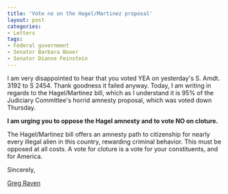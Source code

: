 ```yaml
---
title: 'Vote no on the Hagel/Martinez proposal'
layout: post
categories:
- Letters
tags:
- Federal government
- Senator Barbara Boxer
- Senator Dianne Feinstein
---
```


I am very disappointed to hear that you voted YEA on yesterday's S. Amdt. 3192 to S 2454. Thank goodness it failed anyway. Today, I am writing in regards to the Hagel/Martinez bill, which as I understand it is 95% of the Judiciary Committee's horrid amnesty proposal, which was voted down Thursday.

**I am urging you to oppose the Hagel amnesty and to vote NO on cloture.**

The Hagel/Martinez bill offers an amnesty path to citizenship for nearly every illegal alien in this country, rewarding criminal behavior. This must be opposed at all costs. A vote for cloture is a vote for your constituents, and for America.

Sincerely,

[Greg Raven](https://www.gregraven.org/)